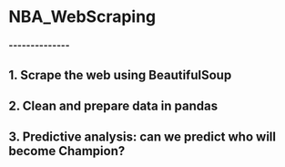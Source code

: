 # NBA_WebScraping
### --------------
## 1. Scrape the web using BeautifulSoup
## 2. Clean and prepare data in pandas
## 3. Predictive analysis: can we predict who will become Champion?
